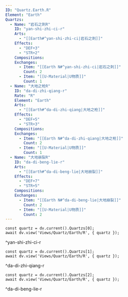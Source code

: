 ```yaml
---
ID: "Quartz.Earth.R"
Element: "Earth"
Quartzs:
  - Name: "岩石之刺R"
    ID: "yan-shi-zhi-ci-r"
    Arts:
      - "[[Earth#^yan-shi-zhi-ci|岩石之刺]]"
    Effects:
      - "DEF+3"
      - "STR+2"
    Compositions:
    Exchanges:
      - Item: "[[Earth N#^yan-shi-zhi-ci|岩石之刺]]"
        Count: 2
      - Item: "[[U-Material|U物质]]"
        Count: 1
  - Name: "大地之枪R"
    ID: "da-di-zhi-qiang-r"
    Rate: "R"
    Element: "Earth"
    Arts:
      - "[[Earth#^da-di-zhi-qiang|大地之枪]]"
    Effects:
      - "DEF+5"
      - "STR+3"
    Compositions:
    Exchanges:
      - Item: "[[Earth N#^da-di-zhi-qiang|大地之枪]]"
        Count: 2
      - Item: "[[U-Material|U物质]]"
        Count: 1
  - Name: "大地崩裂R"
    ID: "da-di-beng-lie-r"
    Arts:
      - "[[Earth#^da-di-beng-lie|大地崩裂]]"
    Effects:
      - "DEF+7"
      - "STR+5"
    Compositions:
    Exchanges:
      - Item: "[[Earth N#^da-di-beng-lie|大地崩裂]]"
        Count: 2
      - Item: "[[U-Material|U物质]]"
        Count: 2
---
```

```dataviewjs
const quartz = dv.current().Quartzs[0];
await dv.view('Views/Quartz/Earth/R', { quartz });
```
^yan-shi-zhi-ci-r

```dataviewjs
const quartz = dv.current().Quartzs[1];
await dv.view('Views/Quartz/Earth/R', { quartz });
```
^da-di-zhi-qiang-r

```dataviewjs
const quartz = dv.current().Quartzs[2];
await dv.view('Views/Quartz/Earth/R', { quartz });
```
^da-di-beng-lie-r